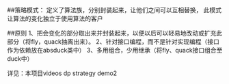 ##策略模式：
定义了算法族，分别封装起来，让他们之间可以互相替换，
此模式让算法的变化独立于使用算法的客户

##原则
1、把会变化的部分取出来并封装起来，以便以后可以轻易地改动或扩充此部分（将fly，quack抽离出来）。
2、针对接口编程，而不是针对实现编程（接口作为依赖放在absduck类中）
3、多用组合，少用继承（将fly、quack接口组合至duck中）

详见：本项目videos dp strategy demo2